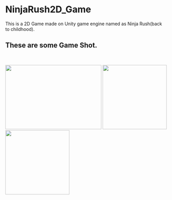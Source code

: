 # NinjaRush2D_Game
This is a 2D Game made on Unity game engine named as Ninja Rush(back to childhood).

## These are some Game Shot. 
<br/>
<p float="left">
  <img src="https://user-images.githubusercontent.com/48176812/189690152-0b42b551-c679-4c34-8b75-698bff35064b.jpeg" width="300" height="200" />
  <img src="https://user-images.githubusercontent.com/48176812/189690370-3ae3bccd-1075-4cfc-9d13-36df926ec11a.jpeg" width="200" height="200"/> 
  <img src="https://user-images.githubusercontent.com/48176812/189690409-125d4516-ddf7-4bbc-a937-325ddfbc2ad9.jpeg" width="200" height="200"/>
</p>
